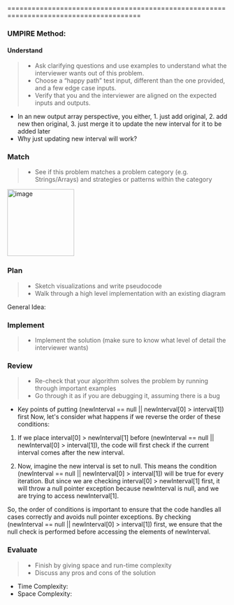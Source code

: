 =======================================================================================<br>
### UMPIRE Method:
#### Understand

> - Ask clarifying questions and use examples to understand what the interviewer wants out of this problem.
> - Choose a “happy path” test input, different than the one provided, and a few edge case inputs.
> - Verify that you and the interviewer are aligned on the expected inputs and outputs.

- In an new output array perspective, you either, 1. just add original, 2. add new then original, 3. just merge it to update the new interval for it to be added later
- Why just updating new interval will work? 

### Match
> - See if this problem matches a problem category (e.g. Strings/Arrays) and strategies or patterns within the category
<img width="153" alt="image" src="https://github.com/user-attachments/assets/e0a33475-d082-423d-ace4-10cf9ed71665">





### Plan
> - Sketch visualizations and write pseudocode
> - Walk through a high level implementation with an existing diagram

General Idea: 


### Implement
> - Implement the solution (make sure to know what level of detail the interviewer wants)



### Review
> - Re-check that your algorithm solves the problem by running through important examples
> - Go through it as if you are debugging it, assuming there is a bug
- Key points of putting (newInterval == null || newInterval[0] > interval[1]) first
Now, let's consider what happens if we reverse the order of these conditions:

1. If we place interval[0] > newInterval[1] before (newInterval == null || newInterval[0] > interval[1]), the code will first check if the current interval comes after the new interval.

2. Now, imagine the new interval is set to null. This means the condition (newInterval == null || newInterval[0] > interval[1]) will be true for every iteration. But since we are checking interval[0] > newInterval[1] first, it will throw a null pointer exception because newInterval is null, and we are trying to access newInterval[1].

So, the order of conditions is important to ensure that the code handles all cases correctly and avoids null pointer exceptions. By checking (newInterval == null || newInterval[0] > interval[1]) first, we ensure that the null check is performed before accessing the elements of newInterval.
  
### Evaluate
> - Finish by giving space and run-time complexity
> - Discuss any pros and cons of the solution


- Time Complexity: 
- Space Complexity: 

